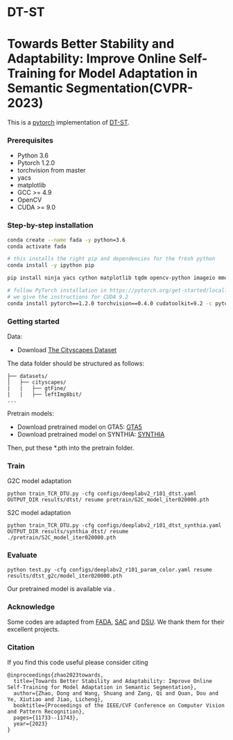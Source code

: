 # DT-ST
# Towards Better Stability and Adaptability: Improve Online Self-Training for Model Adaptation in Semantic Segmentation(CVPR-2023)

This is a [pytorch](http://pytorch.org/) implementation of [DT-ST](https://openaccess.thecvf.com/content/CVPR2023/html/Zhao_Towards_Better_Stability_and_Adaptability_Improve_Online_Self-Training_for_Model_CVPR_2023_paper.html).

### Prerequisites
- Python 3.6
- Pytorch 1.2.0
- torchvision from master
- yacs
- matplotlib
- GCC >= 4.9
- OpenCV
- CUDA >= 9.0

### Step-by-step installation

```bash
conda create --name fada -y python=3.6
conda activate fada

# this installs the right pip and dependencies for the fresh python
conda install -y ipython pip

pip install ninja yacs cython matplotlib tqdm opencv-python imageio mmcv

# follow PyTorch installation in https://pytorch.org/get-started/locally/
# we give the instructions for CUDA 9.2
conda install pytorch==1.2.0 torchvision==0.4.0 cudatoolkit=9.2 -c pytorch
```

### Getting started
Data:
- Download [The Cityscapes Dataset]( https://www.cityscapes-dataset.com/ )

The data folder should be structured as follows:
```
├── datasets/
│   ├── cityscapes/     
|   |   ├── gtFine/
|   |   ├── leftImg8bit/		
...
```
Pretrain models:
- Download pretrained model on GTA5: [GTA5](https://drive.google.com/file/d/1dwWoEKTnPBHr9-_-uVyqPH_HfBcLcfns/view?usp=drive_link)
- Download pretrained model on SYNTHIA: [SYNTHIA](https://drive.google.com/file/d/1UUTfaKBmXmp4mMAAzysOCZf3Of7mN088/view?usp=drive_link) 

Then, put these *.pth into the pretrain folder.

### Train
G2C model adaptation
```
python train_TCR_DTU.py -cfg configs/deeplabv2_r101_dtst.yaml OUTPUT_DIR results/dtst/ resume pretrain/G2C_model_iter020000.pth
```
S2C model adaptation

```
python train_TCR_DTU.py -cfg configs/deeplabv2_r101_dtst_synthia.yaml OUTPUT_DIR results/synthia_dtst/ resume ./pretrain/S2C_model_iter020000.pth
```


### Evaluate
```
python test.py -cfg configs/deeplabv2_r101_param_color.yaml resume results/dtst_g2c/model_iter020000.pth
```
Our pretrained model is available via .


### Acknowledge
Some codes are adapted from [FADA](https://github.com/JDAI-CV/FADA#classes-matter-a-fine-grained-adversarial-approach-to-cross-domain-semantic-segmentation-eccv-2020),  [SAC](https://github.com/visinf/da-sac) and [DSU](https://github.com/lixiaotong97/DSU). We thank them for their excellent projects.


### Citation
If you find this code useful please consider citing
```
@inproceedings{zhao2023towards,
  title={Towards Better Stability and Adaptability: Improve Online Self-Training for Model Adaptation in Semantic Segmentation},
  author={Zhao, Dong and Wang, Shuang and Zang, Qi and Quan, Dou and Ye, Xiutiao and Jiao, Licheng},
  booktitle={Proceedings of the IEEE/CVF Conference on Computer Vision and Pattern Recognition},
  pages={11733--11743},
  year={2023}
}
```


